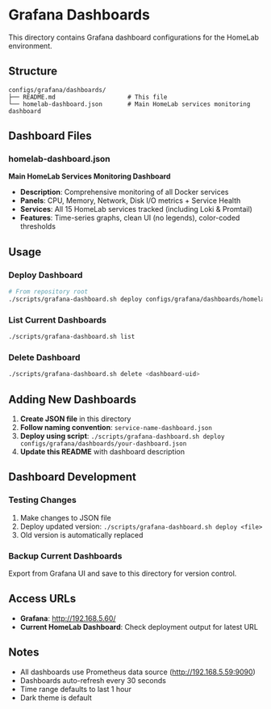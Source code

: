 # Grafana Dashboards

This directory contains Grafana dashboard configurations for the HomeLab environment.

## Structure
```
configs/grafana/dashboards/
├── README.md                    # This file
└── homelab-dashboard.json       # Main HomeLab services monitoring dashboard
```

## Dashboard Files

### homelab-dashboard.json
**Main HomeLab Services Monitoring Dashboard**
- **Description**: Comprehensive monitoring of all Docker services
- **Panels**: CPU, Memory, Network, Disk I/O metrics + Service Health
- **Services**: All 15 HomeLab services tracked (including Loki & Promtail)
- **Features**: Time-series graphs, clean UI (no legends), color-coded thresholds

## Usage

### Deploy Dashboard
```bash
# From repository root
./scripts/grafana-dashboard.sh deploy configs/grafana/dashboards/homelab-dashboard.json
```

### List Current Dashboards
```bash
./scripts/grafana-dashboard.sh list
```

### Delete Dashboard
```bash
./scripts/grafana-dashboard.sh delete <dashboard-uid>
```

## Adding New Dashboards

1. **Create JSON file** in this directory
2. **Follow naming convention**: `service-name-dashboard.json`
3. **Deploy using script**: `./scripts/grafana-dashboard.sh deploy configs/grafana/dashboards/your-dashboard.json`
4. **Update this README** with dashboard description

## Dashboard Development

### Testing Changes
1. Make changes to JSON file
2. Deploy updated version: `./scripts/grafana-dashboard.sh deploy <file>`
3. Old version is automatically replaced

### Backup Current Dashboards
Export from Grafana UI and save to this directory for version control.

## Access URLs
- **Grafana**: http://192.168.5.60/
- **Current HomeLab Dashboard**: Check deployment output for latest URL

## Notes
- All dashboards use Prometheus data source (http://192.168.5.59:9090)
- Dashboards auto-refresh every 30 seconds
- Time range defaults to last 1 hour
- Dark theme is default
